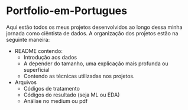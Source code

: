 # Portfolio-em-Portugues
Aqui estão todos os meus projetos desenvolvidos ao longo dessa minha jornada como ciêntista de dados.
A organização dos projetos estão na seguinte maneira:
- README contendo:
  - Introdução aos dados
  - A depender do tamanho, uma explicação mais profunda ou superficial
  - Contendo as técnicas utilizadas nos projetos.
- Arquivos 
  - Códigos de tratamento 
  - Códigos do resultado (seja ML ou EDA)
  - Análise no medium ou pdf 
